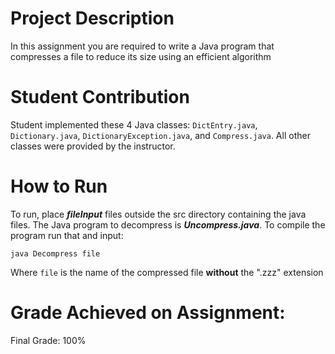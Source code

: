 # Project Description
In this assignment you are required to write a Java program that compresses a file to reduce its size using an efficient algorithm

# Student Contribution
Student implemented these 4 Java classes: `DictEntry.java`, `Dictionary.java`, `DictionaryException.java`, and `Compress.java`. All other classes were provided by the instructor.

# How to Run
To run, place ***fileInput*** files outside the src directory containing the java files. The Java program to decompress is ***Uncompress.java***. To compile the program run that and input:

`java Decompress file`

Where `file` is the name of the compressed file **without** the ".zzz" extension

# Grade Achieved on Assignment:
Final Grade: 100%
